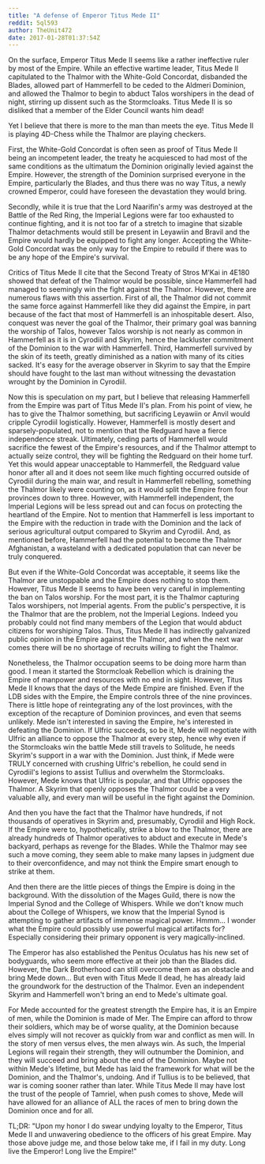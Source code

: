 ```yaml
---
title: "A defense of Emperor Titus Mede II"
reddit: 5ql593
author: TheUnit472
date: 2017-01-28T01:37:54Z
---
```


On the surface, Emperor Titus Mede II seems like a rather ineffective ruler by most of the Empire. While an effective wartime leader, Titus Mede II capitulated to the Thalmor with the White-Gold Concordat, disbanded the Blades, allowed part of Hammerfell to be ceded to the Aldmeri Dominion, and allowed the Thalmor to begin to abduct Talos worshipers in the dead of night, stirring up dissent such as the Stormcloaks. Titus Mede II is so disliked that a member of the Elder Council wants him dead!

Yet I believe that there is more to the man than meets the eye. Titus Mede II is playing 4D-Chess while the Thalmor are playing checkers.

First, the White-Gold Concordat is often seen as proof of Titus Mede II being an incompetent leader, the treaty he acquiesced to had most of the same conditions as the ultimatum the Dominion originally levied against the Empire. However, the strength of the Dominion surprised everyone in the Empire, particularly the Blades, and thus there was no way Titus, a newly crowned Emperor, could have foreseen the devastation they would bring.

Secondly, while it is true that the Lord Naarifin's army was destroyed at the Battle of the Red Ring, the Imperial Legions were far too exhausted to continue fighting, and it is not too far of a stretch to imagine that sizable Thalmor detachments would still be present in Leyawiin and Bravil and the Empire would hardly be equipped to fight any longer. Accepting the White-Gold Concordat was the only way for the Empire to rebuild if there was to be any hope of the Empire's survival.

Critics of Titus Mede II cite that the Second Treaty of Stros M'Kai in 4E180 showed that defeat of the Thalmor would be possible, since Hammerfell had managed to seemingly win the fight against the Thalmor. However, there are numerous flaws with this assertion. First of all, the Thalmor did not commit the same force against Hammerfell like they did against the Empire, in part because of the fact that most of Hammerfell is an inhospitable desert. Also, conquest was never the goal of the Thalmor, their primary goal was banning the worship of Talos, however Talos worship is not nearly as common in Hammerfell as it is in Cyrodiil and Skyrim, hence the lackluster commitment of the Dominion to the war with Hammerfell. Third, Hammerfell survived by the skin of its teeth, greatly diminished as a nation with many of its cities sacked. It's easy for the average observer in Skyrim to say that the Empire should have fought to the last man without witnessing the devastation wrought by the Dominion in Cyrodiil.

Now this is speculation on my part, but I believe that releasing Hammerfell from the Empire was part of Titus Mede II's plan. From his point of view, he has to give the Thalmor something, but sacrificing Leyawiin or Anvil would cripple Cyrodiil logistically. However, Hammerfell is mostly desert and sparsely-populated, not to mention that the Redguard have a fierce independence streak. Ultimately, ceding parts of Hammerfell would sacrifice the fewest of the Empire's resources, and if the Thalmor attempt to actually seize control, they will be fighting the Redguard on their home turf. Yet this would appear unacceptable to Hammerfell, the Redguard value honor after all and it does not seem like much fighting occurred outside of Cyrodiil during the main war, and result in Hammerfell rebelling, something the Thalmor likely were counting on, as it would split the Empire from four provinces down to three. However, with Hammerfell independent, the Imperial Legions will be less spread out and can focus on protecting the heartland of the Empire. Not to mention that Hammerfell is less important to the Empire with the reduction in trade with the Dominion and the lack of serious agricultural output compared to Skyrim and Cyrodiil. And, as mentioned before, Hammerfell had the potential to become the Thalmor Afghanistan, a wasteland with a dedicated population that can never be truly conquered.

But even if the White-Gold Concordat was acceptable, it seems like the Thalmor are unstoppable and the Empire does nothing to stop them. However, Titus Mede II seems to have been very careful in implementing the ban on Talos worship. For the most part, it is the Thalmor capturing Talos worshipers, not Imperial agents. From the public's perspective, it is the Thalmor that are the problem, not the Imperial Legions. Indeed you probably could not find many members of the Legion that would abduct citizens for worshiping Talos. Thus, Titus Mede II has indirectly galvanized public opinion in the Empire against the Thalmor, and when the next war comes there will be no shortage of recruits willing to fight the Thalmor.

Nonetheless, the Thalmor occupation seems to be doing more harm than good. I mean it started the Stormcloak Rebellion which is draining the Empire of manpower and resources with no end in sight. However, Titus Mede II knows that the days of the Mede Empire are finished. Even if the LDB sides with the Empire, the Empire controls three of the nine provinces. There is little hope of reintegrating any of the lost provinces, with the exception of the recapture of Dominion provinces, and even that seems unlikely. Mede isn't interested in saving the Empire, he's interested in defeating the Dominion. If Ulfric succeeds, so be it, Mede will negotiate with Ulfric an alliance to oppose the Thalmor at every step, hence why even if the Stormcloaks win the battle Mede still travels to Solitude, he needs Skyrim's support in a war with the Dominion. Just think, if Mede were TRULY concerned with crushing Ulfric's rebellion, he could send in Cyrodiil's legions to assist Tullius and overwhelm the Stormcloaks. However, Mede knows that Ulfric is popular, and that Ulfric opposes the Thalmor. A Skyrim that openly opposes the Thalmor could be a very valuable ally, and every man will be useful in the fight against the Dominion.

And then you have the fact that the Thalmor have hundreds, if not thousands of operatives in Skyrim and, presumably, Cyrodiil and High Rock. If the Empire were to, hypothetically, strike a blow to the Thalmor, there are already hundreds of Thalmor operatives to abduct and execute in Mede's backyard, perhaps as revenge for the Blades. While the Thalmor may see such a move coming, they seem able to make many lapses in judgment due to their overconfidence, and may not think the Empire smart enough to strike at them.

And then there are the little pieces of things the Empire is doing in the background. With the dissolution of the Mages Guild, there is now the Imperial Synod and the College of Whispers. While we don't know much about the College of Whispers, we know that the Imperial Synod is attempting to gather artifacts of immense magical power. Hmmm... I wonder what the Empire could possibly use powerful magical artifacts for? Especially considering their primary opponent is very magically-inclined.

The Emperor has also established the Penitus Oculatus has his new set of bodyguards, who seem more effective at their job than the Blades did. However, the Dark Brotherhood can still overcome them as an obstacle and bring Mede down... But even with Titus Mede II dead, he has already laid the groundwork for the destruction of the Thalmor. Even an independent Skyrim and Hammerfell won't bring an end to Mede's ultimate goal.

For Mede accounted for the greatest strength the Empire has, it is an Empire of men, while the Dominion is made of Mer. The Empire can afford to throw their soldiers, which may be of worse quality, at the Dominion because elves simply will not recover as quickly from war and conflict as men will. In the story of men versus elves, the men always win. As such, the Imperial Legions will regain their strength, they will outnumber the Dominion, and they will succeed and bring about the end of the Dominion. Maybe not within Mede's lifetime, but Mede has laid the framework for what will be the Dominion, and the Thalmor's, undoing. And if Tullius is to be believed, that war is coming sooner rather than later. While Titus Mede II may have lost the trust of the people of Tamriel, when push comes to shove, Mede will have allowed for an alliance of ALL the races of men to bring down the Dominion once and for all.

TL;DR: "Upon my honor I do swear undying loyalty to the Emperor, Titus Mede II and unwavering obedience to the officers of his great Empire. May those above judge me, and those below take me, if I fail in my duty. Long live the Emperor! Long live the Empire!"
